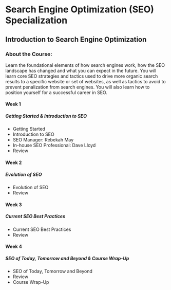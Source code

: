 # Search Engine Optimization (SEO) Specialization
## Introduction to Search Engine Optimization
### About the Course:
Learn the foundational elements of how search engines work, how the SEO landscape has changed and what you can expect in the future. You will learn core SEO strategies and tactics used to drive more organic search results to a specific website or set of websites, as well as tactics to avoid to prevent penalization from search engines. You will also learn how to position yourself for a successful career in SEO.

#### Week 1
##### Getting Started & Introduction to SEO
- Getting Started
- Introduction to SEO
- SEO Manager: Rebekah May
- In-house SEO Professional: Dave Lloyd
- Review

#### Week 2
##### Evolution of SEO
- Evolution of SEO
- Review

#### Week 3
##### Current SEO Best Practices
- Current SEO Best Practices
- Review

#### Week 4
##### SEO of Today, Tomorrow and Beyond & Course Wrap-Up
- SEO of Today, Tomorrow and Beyond
- Review
- Course Wrap-Up
